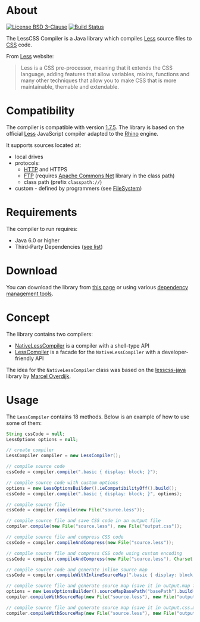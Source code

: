 # About
[![License BSD 3-Clause](https://img.shields.io/badge/license-BSD%203--Clause-blue.svg)](http://lesscss-compiler.projects.gabrys.biz/license.txt)
[![Build Status](https://travis-ci.org/gabrysbiz/lesscss-compiler.svg?branch=feature%2F2.0)](https://travis-ci.org/gabrysbiz/lesscss-compiler)

The LessCSS Compiler is a Java library which compiles [Less](http://lesscss.org/) source files to [CSS](http://www.w3.org/Style/CSS/) code.

From [Less](http://lesscss.org/) website:
> Less is a CSS pre-processor, meaning that it extends the CSS language, adding features that allow variables,
> mixins, functions and many other techniques that allow you to make CSS that is more maintainable, themable
> and extendable.

# Compatibility
The compiler is compatible with version [1.7.5](https://github.com/less/less.js/releases/tag/v1.7.5).
The library is based on the official [Less](http://lesscss.org/) JavaScript compiler adapted to the
[Rhino](https://developer.mozilla.org/en-US/docs/Mozilla/Projects/Rhino) engine.

It supports sources located at:
* local drives
* protocols: 
  * [HTTP](https://www.w3.org/Protocols/) and HTTPS
  * [FTP](https://www.w3.org/Protocols/rfc959/) (requires [Apache Commons Net](https://commons.apache.org/proper/commons-net/") library in the class path)
  * class path (prefix `classpath://`)
* custom - defined by programmers (see [FileSystem](http://lesscss-compiler.projects.gabrys.biz/LATEST/apidocs/index.html?biz/gabrys/lesscss/compiler2/filesystem/FileSystem.html))

# Requirements
The compiler to run requires:
* Java 6.0 or higher
* Third-Party Dependencies ([see list](http://lesscss-compiler.projects.gabrys.biz/LATEST/dependencies.html))

# Download
You can download the library from [this page](http://lesscss-compiler.projects.gabrys.biz/LATEST/download.html)
or using various [dependency management tools](http://lesscss-compiler.projects.gabrys.biz/LATEST/dependency-info.html).

# Concept
The library contains two compilers:
* [NativeLessCompiler](http://lesscss-compiler.projects.gabrys.biz/LATEST/apidocs/index.html?biz/gabrys/lesscss/compiler2/NativeLessCompiler.html) is a compiler with a shell-type API
* [LessCompiler](http://lesscss-compiler.projects.gabrys.biz/LATEST/apidocs/index.html?biz/gabrys/lesscss/compiler2/LessCompiler.html) is a facade for the `NativeLessCompiler` with a developer-friendly API

The idea for the `NativeLessCompiler` class was based on the [lesscss-java](https://github.com/marceloverdijk/lesscss-java)
library by [Marcel Overdijk](https://github.com/marceloverdijk).

# Usage
The `LessCompiler` contains 18 methods. Below is an example of how to use some of them:
```java
String cssCode = null;
LessOptions options = null;

// create compiler
LessCompiler compiler = new LessCompiler();

// compile source code
cssCode = compiler.compile(".basic { display: block; }");

// compile source code with custom options
options = new LessOptionsBuilder().ieCompatibilityOff().build();
cssCode = compiler.compile(".basic { display: block; }", options);

// compile source file
cssCode = compiler.compile(new File("source.less"));

// compile source file and save CSS code in an output file
compiler.compile(new File("source.less"), new File("output.css"));

// compile source file and compress CSS code
cssCode = compiler.compileAndCompress(new File("source.less"));

// compile source file and compress CSS code using custom encoding
cssCode = compiler.compileAndCompress(new File("source.less"), Charset.forName("UTF-8"));

// compile source code and generate inline source map
cssCode = compiler.compileWithInlineSourceMap(".basic { display: block; }", new LessOptions());

// compile source file and generate source map (save it in output.map file)
options = new LessOptionsBuilder().sourceMapBasePath("basePath").build();
compiler.compileWithSourceMap(new File("source.less"), new File("output.css"), new File("output.map"), options);

// compile source file and generate source map (save it in output.css.map file)
compiler.compileWithSourceMap(new File("source.less"), new File("output.css"), options);
```
